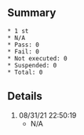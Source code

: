 ## Summary
	* 1 st
	* N/A
	* Pass: 0
	* Fail: 0
	* Not executed: 0
	* Suspended: 0
	* Total: 0
## Details
1. 08/31/21 22:50:19
	* N/A
